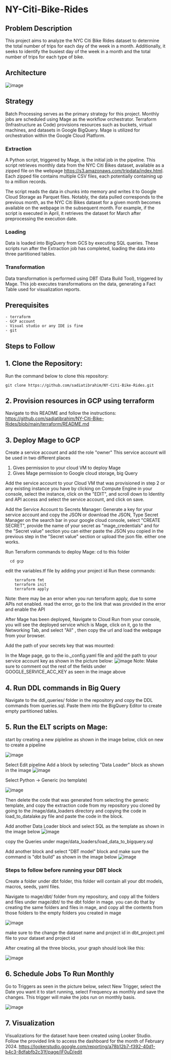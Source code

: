 # NY-Citi-Bike-Rides

## Problem Description

This project aims to analyze the NYC Citi Bike Rides dataset to determine the total number of trips for each day of the week in a month. Additionally, it seeks to identify the busiest day of the week in a month and the total number of trips for each type of bike.


## Architecture
![image](https://github.com/sadiatibrahim/NY-Citi-Bike-Rides/assets/57956925/eb9cb276-300c-4858-b688-83aea562fe73)


## Strategy

Batch Processing serves as the primary strategy for this project. Monthly jobs are scheduled using Mage as the workflow orchestrator. Terraform (Infrastructure as Code) provisions resources such as buckets, virtual machines, and datasets in Google BigQuery. Mage is utilized for orchestration within the Google Cloud Platform.

### Extraction

A Python script, triggered by Mage, is the initial job in the pipeline. This script retrieves monthly data from the NYC Citi Bikes dataset, available as a zipped file on the webpage https://s3.amazonaws.com/tripdata/index.html. Each zipped file contains multiple CSV files, each potentially containing up to a million records.

The script reads the data in chunks into memory and writes it to Google Cloud Storage as Parquet files. Notably, the data pulled corresponds to the previous month, as the NYC Citi Bikes dataset for a given month becomes available on the webpage in the subsequent month. For example, if the script is executed in April, it retrieves the dataset for March after preprocessing the execution date.

### Loading

Data is loaded into BigQuery from GCS by executing SQL queries. These scripts run after the Extraction job has completed, loading the data into three partitioned tables.

### Transformation

Data transformation is performed using DBT (Data Build Tool), triggered by Mage. This job executes transformations on the data, generating a Fact Table used for visualization reports.

## Prerequisites

    - terraform
    - GCP account
    - Visual studio or any IDE is fine
    - git

## Steps to Follow

## 1. Clone the Repository:
Run the command below to clone this repository:

    git clone https://github.com/sadiatibrahim/NY-Citi-Bike-Rides.git

## 2. Provision resources in GCP using terraform

Navigate to this README and follow the instructions: https://github.com/sadiatibrahim/NY-Citi-Bike-Rides/blob/main/terraform/README.md

## 3. Deploy Mage to GCP

Create a service account and add the role "owner" This service account will be used in two different places

  1. Gives permission to your cloud VM to deploy Mage
  2. Gives Mage permission to Google cloud storage, big Query

Add the service account to your Cloud VM that was provisioned in step 2 or any existing instance you have by clicking on Compute Engine in your console, select the instance, click on the "EDIT", and scroll down to Identity and API access and select the service account, and click on save.

Add the Service Account to Secrets Manager:
  Generate a key for your service account and copy the JSON or download the JSON,
  Type Secret Manager on the search bar in your google cloud console, select "CREATE SECRET", provide the name of your secret as "mage_credentials" and for the "Secret value" section you can either paste the JSON you copied in the previous step in the "Secret value" section or upload the json file. either one works.

Run Terraform commands to deploy Mage:
cd to this folder 

      cd gcp
  edit the variables.tf file by adding your project id
  Run these commands:

        terraform fmt
        terraform init
        terraform apply
  Note: there may be an error when you run terraform apply, due to some APIs not enabled. read the error, go to the link that was provided in the error and enable the API

  After Mage has been deployed, Navigate to Cloud Run from your console, you will see the deployed service which is Mage, click on it, go to the Networking Tab, and select "All" , then copy the url and load the webpage from your browser.


Add the path of your secrets key that was mounted:

  In the Mage page, go to the io._config.yaml file and add the path to your service account key as shown in the picture below:
  ![image](https://github.com/sadiatibrahim/NY-Citi-Bike-Rides/assets/57956925/f788139a-58c1-46be-b3d4-7928d3df598e)
  Note: Make sure to comment out the rest of the fields under GOOGLE_SERVICE_ACC_KEY as seen in the image above



## 4. Run DDL commands in Big Query

Navigate to the ddl_queries/ folder in the repository and copy the DDL commands from queries.sql. Paste them into the BigQuery Editor to create empty partitioned tables.


## 5. Run the ELT scripts on Mage:

start by creating a new pipleline as shown in the image below, click on new to create a pipeline

![image](https://github.com/sadiatibrahim/NY-Citi-Bike-Rides/assets/57956925/78b0fbd0-de46-475e-b7f2-346643fa7b81)

Select Edit pipeline
Add a block by selecting "Data Loader" block as shown in the image
![image](https://github.com/sadiatibrahim/NY-Citi-Bike-Rides/assets/57956925/0f2ccece-6c69-4a28-b44e-44bb814fbc2c)

Select Python -> Generic (no template)

![image](https://github.com/sadiatibrahim/NY-Citi-Bike-Rides/assets/57956925/3933801e-90b3-483d-80af-44a7532b1aac)

Then delete the code that was generated from selecting the generic template, and copy the extraction code from my repository you cloned by going to the /mage/data_loaders directory and copying the code in load_to_datalake.py file and paste the code in the block.

Add another Data Loader block and select SQL as the template as shown in the image below
![image](https://github.com/sadiatibrahim/NY-Citi-Bike-Rides/assets/57956925/b9376039-ec26-4e65-96bb-25bbff7a28fc)

copy the Queries under mage/data_loaders/load_data_to_bigquery.sql

Add another block and select "DBT model" block and make sure the command is "dbt build" as shown in the image below
![image](https://github.com/sadiatibrahim/NY-Citi-Bike-Rides/assets/57956925/b48ab6d1-0395-4050-ae88-5d8a51369c3d)

### Steps to follow before running your DBT block

Create a folder under dbt folder, this folder will contain all your dbt models, macros, seeds, yaml files.

Navigate to mage/dbt/ folder from my repository, and copy all the folders and files under mage/dbt/ to the dbt folder in mage. you can do that by creating the same folders and files in mage, and copy all the contents from those folders to the empty folders you created in mage

![image](https://github.com/sadiatibrahim/NY-Citi-Bike-Rides/assets/57956925/5e69c1db-0428-4994-8404-4dd140ff5e62)

make sure to the change the dataset name and project id in dbt_project.yml file to your dataset and project id


After creating all the three blocks, your graph should look like this:

![image](https://github.com/sadiatibrahim/NY-Citi-Bike-Rides/assets/57956925/9ab77fe4-304b-47a8-9800-a51ab9c46eac)

## 6. Schedule Jobs To Run Monthly

Go to Triggers as seen in the picture below, select New Trigger, select the Date you want it to start running,
select Frequency as monthly and save the changes. This trigger will make the jobs run on monthly basis.

![image](https://github.com/sadiatibrahim/NY-Citi-Bike-Rides/assets/57956925/cb04e8f5-ad8c-4041-9fcd-baec02910141)


## 7.  Visualization

Visualizations for the dataset have been created using Looker Studio. Follow the provided link to access the dashboard for the month of February 2024.
https://lookerstudio.google.com/reporting/a78b12b7-f392-40d1-b4c3-8dfabfb2c31f/page/IF0uD/edit
















  
